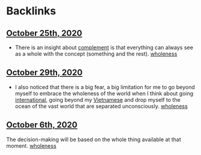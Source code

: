 
# Backlinks
## [October 25th, 2020](<October 25th, 2020.md>)
- There is an insight about [complement](<complement.md>) is that everything can always see as a whole with the concept (something and the rest). [wholeness](<wholeness.md>)

## [October 29th, 2020](<October 29th, 2020.md>)
- I also noticed that there is a big fear, a big limitation for me to go beyond myself to embrace the wholeness of the world when I think about going [international](<international.md>), going beyond my [Vietnamese](<Vietnamese.md>) and drop myself to the ocean of the vast world that are separated unconsciously. [wholeness](<wholeness.md>)

## [October 6th, 2020](<October 6th, 2020.md>)
The decision-making will be based on the whole thing available at that moment. [wholeness](<wholeness.md>)

